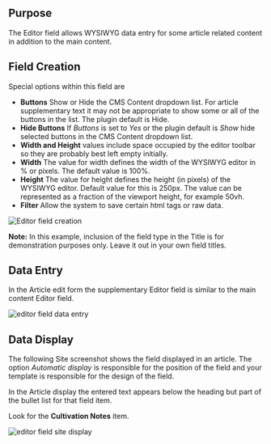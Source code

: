 <!-- Filename: J3.x:Adding_custom_fields/Editor_Field / Display title: Editor Field -->

## Purpose

The Editor field allows WYSIWYG data entry for some article related content in
addition to the main content.

## Field Creation

Special options within this field are

- **Buttons** Show or Hide the CMS Content dropdown list. For article
supplementary text it may not be appropriate to show some or all of the
buttons in the list. The plugin default is Hide.
- **Hide Buttons** If *Buttons* is set to *Yes* or the plugin default is *Show*
hide selected buttons in the CMS Content dropdown list.
- **Width and Height** values include space occupied by the editor toolbar so
they are probably best left empty initially.
- **Width** The value for width defines the width of the WYSIWYG editor in % or
pixels. The default value is 100%.
- **Height** The value for height defines the height (in pixels) of the WYSIWYG
editor. Default value for this is 250px. The value can be represented as a
fraction of the viewport height, for example 50vh.
- **Filter** Allow the system to save certain html tags or raw data.

![Editor field creation](../../../en/images/fields/fields-editor-edit.png)

**Note:** In this example, inclusion of the field type in the Title is for
demonstration purposes only. Leave it out in your own field titles.

## Data Entry

In the Article edit form the supplementary Editor field is similar to the main
content Editor field.

![editor field data entry](../../../en/images/fields/fields-editor-data-entry.png)

## Data Display

The following Site screenshot shows the field displayed in an article. The
option *Automatic display* is responsible for the position of the field and
your template is responsible for the design of the field.

In the Article display the entered text appears below the heading but part of
the bullet list for that field item.

Look for the **Cultivation Notes** item.

![editor field site display](../../../en/images/fields/fields-editor-site.png)
